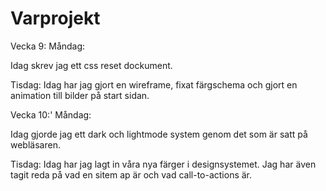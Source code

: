 # Varprojekt

Vecka 9:
Måndag:

Idag skrev jag ett css reset dockument.

Tisdag: Idag har jag gjort en wireframe, fixat färgschema och gjort en animation till bilder på start sidan.

Vecka 10:'
Måndag:

Idag gjorde jag ett dark och lightmode system genom det som är satt på webläsaren.

Tisdag: Idag har jag lagt in våra nya färger i designsystemet. Jag har även tagit reda på vad en sitem ap är och vad call-to-actions är.

